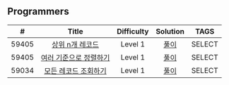 
## Programmers
|  #  | Title | Difficulty | Solution | TAGS |
| :-: | :---: | :--------: | :------: | :--: |
|59405|[상위 n개 레코드](https://programmers.co.kr/learn/courses/30/lessons/59405)|Level 1|[풀이](https://velog.io/write?id=a848fc84-41dd-4d79-978f-b47bab660e0e)|SELECT|
|59405|[여러 기준으로 정렬하기](https://programmers.co.kr/learn/courses/30/lessons/59404)|Level 1|[풀이](https://velog.io/@t1won/Level-1-%EC%97%AC%EB%9F%AC-%EA%B8%B0%EC%A4%80%EC%9C%BC%EB%A1%9C-%EC%A0%95%EB%A0%AC%ED%95%98%EA%B8%B0)|SELECT|
|59034|[모든 레코드 조회하기](https://programmers.co.kr/learn/courses/30/lessons/59034)|Level 1|[풀이]()|SELECT|
